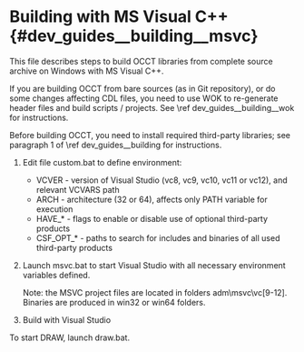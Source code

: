 Building with MS Visual C++ {#dev_guides__building__msvc}
===========================

This file describes steps to build OCCT libraries from complete source
archive on Windows with MS Visual C++. 

If you are building OCCT from bare sources (as in Git repository), or do some 
changes affecting CDL files, you need to use WOK to re-generate header files
and build scripts / projects. See \ref dev_guides__building__wok for instructions.

Before building OCCT, you need to install required third-party libraries; see
paragraph 1 of \ref dev_guides__building for instructions.

1. Edit file custom.bat to define environment: 

   - VCVER - version of Visual Studio (vc8, vc9, vc10, vc11 or vc12), 
             and relevant VCVARS path
   - ARCH - architecture (32 or 64), affects only PATH variable for execution
   - HAVE_* - flags to enable or disable use of optional third-party products
   - CSF_OPT_* - paths to search for includes and binaries of all used 
                 third-party products

2. Launch msvc.bat to start Visual Studio with all necessary environment 
   variables defined.

   Note: the MSVC project files are located in folders adm\\msvc\\vc[9-12].
   Binaries are produced in win32 or win64 folders.

3. Build with Visual Studio

To start DRAW, launch draw.bat.
